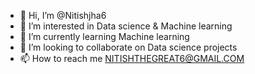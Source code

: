 - 👋 Hi, I’m @Nitishjha6
- 👀 I’m interested in Data science & Machine learning
- 🌱 I’m currently learning Machine learning
- 💞️ I’m looking to collaborate on Data science projects
- 📫 How to reach me NITISHTHEGREAT6@GMAIL.COM

<!---
Nitishjha6/Nitishjha6 is a ✨ special ✨ repository because its `README.md` (this file) appears on your GitHub profile.
You can click the Preview link to take a look at your changes.
--->
